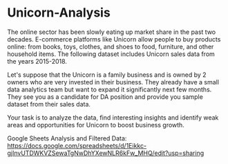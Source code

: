 # Unicorn-Analysis

The online sector has been slowly eating up market share in the past two decades. E-commerce platforms like Unicorn allow people to buy products online: from books, toys, clothes, and shoes to food, furniture, and other household items. The following dataset includes Unicorn sales data from the years 2015-2018.

Let's suppose that the Unicorn is a family business and is owned by 2 owners who are very invested in their business. They already have a small data analytics team but want to expand it significantly next few months. They see you as a candidate for DA position and provide you sample dataset from their sales data.

Your task is to analyze the data, find interesting insights and identify weak areas and opportunities for Unicorn to boost business growth.

Google Sheets Analysis and Filtered Data: https://docs.google.com/spreadsheets/d/1Eikkc-gjInvUTDWKVZSewaTgNwDhYXewNLR6kFw_MHQ/edit?usp=sharing
